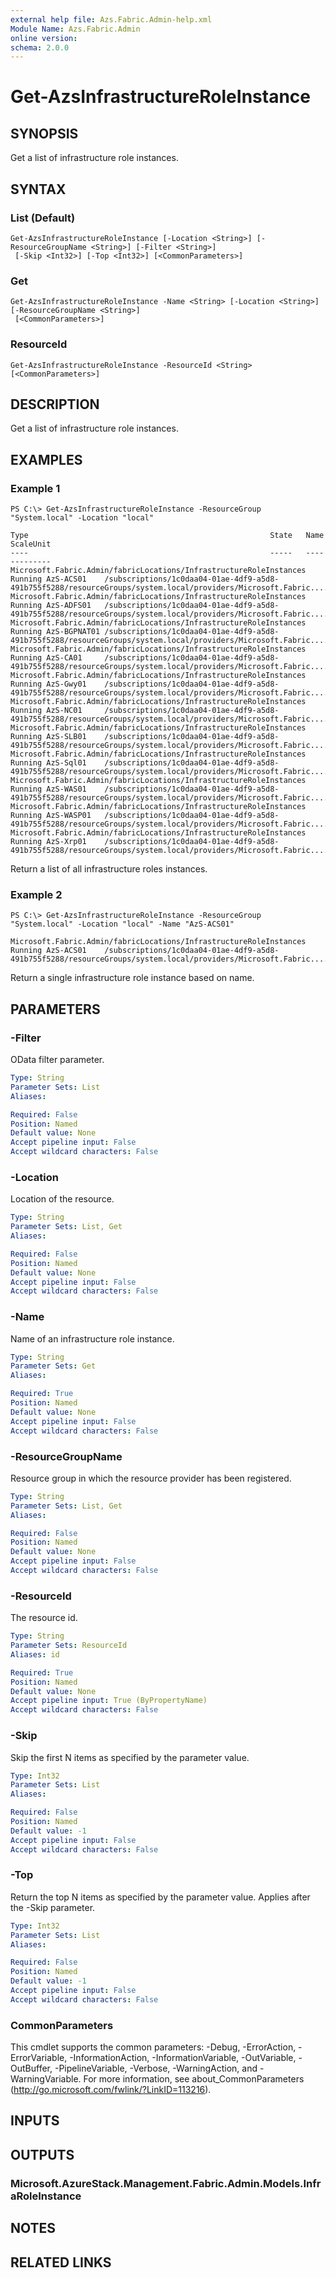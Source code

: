 ```yaml
---
external help file: Azs.Fabric.Admin-help.xml
Module Name: Azs.Fabric.Admin
online version: 
schema: 2.0.0
---
```


# Get-AzsInfrastructureRoleInstance

## SYNOPSIS
Get a list of infrastructure role instances.

## SYNTAX

### List (Default)
```
Get-AzsInfrastructureRoleInstance [-Location <String>] [-ResourceGroupName <String>] [-Filter <String>]
 [-Skip <Int32>] [-Top <Int32>] [<CommonParameters>]
```

### Get
```
Get-AzsInfrastructureRoleInstance -Name <String> [-Location <String>] [-ResourceGroupName <String>]
 [<CommonParameters>]
```

### ResourceId
```
Get-AzsInfrastructureRoleInstance -ResourceId <String> [<CommonParameters>]
```

## DESCRIPTION
Get a list of infrastructure role instances.

## EXAMPLES

### Example 1
```
PS C:\> Get-AzsInfrastructureRoleInstance -ResourceGroup "System.local" -Location "local"

Type                                                      State   Name         ScaleUnit
----                                                      -----   ----         ---------
Microsoft.Fabric.Admin/fabricLocations/InfrastructureRoleInstances Running AzS-ACS01    /subscriptions/1c0daa04-01ae-4df9-a5d8-491b755f5288/resourceGroups/system.local/providers/Microsoft.Fabric....
Microsoft.Fabric.Admin/fabricLocations/InfrastructureRoleInstances Running AzS-ADFS01   /subscriptions/1c0daa04-01ae-4df9-a5d8-491b755f5288/resourceGroups/system.local/providers/Microsoft.Fabric....
Microsoft.Fabric.Admin/fabricLocations/InfrastructureRoleInstances Running AzS-BGPNAT01 /subscriptions/1c0daa04-01ae-4df9-a5d8-491b755f5288/resourceGroups/system.local/providers/Microsoft.Fabric....
Microsoft.Fabric.Admin/fabricLocations/InfrastructureRoleInstances Running AzS-CA01     /subscriptions/1c0daa04-01ae-4df9-a5d8-491b755f5288/resourceGroups/system.local/providers/Microsoft.Fabric....
Microsoft.Fabric.Admin/fabricLocations/InfrastructureRoleInstances Running AzS-Gwy01    /subscriptions/1c0daa04-01ae-4df9-a5d8-491b755f5288/resourceGroups/system.local/providers/Microsoft.Fabric....
Microsoft.Fabric.Admin/fabricLocations/InfrastructureRoleInstances Running AzS-NC01     /subscriptions/1c0daa04-01ae-4df9-a5d8-491b755f5288/resourceGroups/system.local/providers/Microsoft.Fabric....
Microsoft.Fabric.Admin/fabricLocations/InfrastructureRoleInstances Running AzS-SLB01    /subscriptions/1c0daa04-01ae-4df9-a5d8-491b755f5288/resourceGroups/system.local/providers/Microsoft.Fabric....
Microsoft.Fabric.Admin/fabricLocations/InfrastructureRoleInstances Running AzS-Sql01    /subscriptions/1c0daa04-01ae-4df9-a5d8-491b755f5288/resourceGroups/system.local/providers/Microsoft.Fabric....
Microsoft.Fabric.Admin/fabricLocations/InfrastructureRoleInstances Running AzS-WAS01    /subscriptions/1c0daa04-01ae-4df9-a5d8-491b755f5288/resourceGroups/system.local/providers/Microsoft.Fabric....
Microsoft.Fabric.Admin/fabricLocations/InfrastructureRoleInstances Running AzS-WASP01   /subscriptions/1c0daa04-01ae-4df9-a5d8-491b755f5288/resourceGroups/system.local/providers/Microsoft.Fabric....
Microsoft.Fabric.Admin/fabricLocations/InfrastructureRoleInstances Running AzS-Xrp01    /subscriptions/1c0daa04-01ae-4df9-a5d8-491b755f5288/resourceGroups/system.local/providers/Microsoft.Fabric....
```

Return a list of all infrastructure roles instances.

### Example 2
```
PS C:\> Get-AzsInfrastructureRoleInstance -ResourceGroup "System.local" -Location "local" -Name "AzS-ACS01"

Microsoft.Fabric.Admin/fabricLocations/InfrastructureRoleInstances Running AzS-ACS01    /subscriptions/1c0daa04-01ae-4df9-a5d8-491b755f5288/resourceGroups/system.local/providers/Microsoft.Fabric....
```

Return a single infrastructure role instance based on name.

## PARAMETERS

### -Filter
OData filter parameter.

```yaml
Type: String
Parameter Sets: List
Aliases: 

Required: False
Position: Named
Default value: None
Accept pipeline input: False
Accept wildcard characters: False
```

### -Location
Location of the resource.

```yaml
Type: String
Parameter Sets: List, Get
Aliases: 

Required: False
Position: Named
Default value: None
Accept pipeline input: False
Accept wildcard characters: False
```

### -Name
Name of an infrastructure role instance.

```yaml
Type: String
Parameter Sets: Get
Aliases: 

Required: True
Position: Named
Default value: None
Accept pipeline input: False
Accept wildcard characters: False
```

### -ResourceGroupName
Resource group in which the resource provider has been registered.

```yaml
Type: String
Parameter Sets: List, Get
Aliases: 

Required: False
Position: Named
Default value: None
Accept pipeline input: False
Accept wildcard characters: False
```

### -ResourceId
The resource id.

```yaml
Type: String
Parameter Sets: ResourceId
Aliases: id

Required: True
Position: Named
Default value: None
Accept pipeline input: True (ByPropertyName)
Accept wildcard characters: False
```

### -Skip
Skip the first N items as specified by the parameter value.

```yaml
Type: Int32
Parameter Sets: List
Aliases: 

Required: False
Position: Named
Default value: -1
Accept pipeline input: False
Accept wildcard characters: False
```

### -Top
Return the top N items as specified by the parameter value.
Applies after the -Skip parameter.

```yaml
Type: Int32
Parameter Sets: List
Aliases: 

Required: False
Position: Named
Default value: -1
Accept pipeline input: False
Accept wildcard characters: False
```

### CommonParameters
This cmdlet supports the common parameters: -Debug, -ErrorAction, -ErrorVariable, -InformationAction, -InformationVariable, -OutVariable, -OutBuffer, -PipelineVariable, -Verbose, -WarningAction, and -WarningVariable. For more information, see about_CommonParameters (http://go.microsoft.com/fwlink/?LinkID=113216).

## INPUTS

## OUTPUTS

### Microsoft.AzureStack.Management.Fabric.Admin.Models.InfraRoleInstance

## NOTES

## RELATED LINKS

